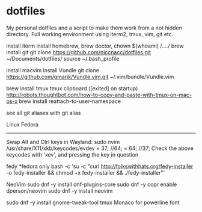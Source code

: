dotfiles
========

My personal dotfiles and a script to make them work from a not hidden directory.
Full working environment using iterm2, tmux, vim, git etc.

install iterm
install homebrew, brew doctor, chown $(whoami) /..../
brew install git
git clone https://github.com/niccnacc/dotfiles.git ~/Documents/dotfiles/
source ~/.bash_profile

install macvim
install Vundle git clone https://github.com/gmarik/Vundle.vim.git ~/.vim/bundle/Vundle.vim

brew install tmux
tmux clipboard ([exited] on startup)
http://robots.thoughtbot.com/how-to-copy-and-paste-with-tmux-on-mac-os-x
brew install reattach-to-user-namespace

see all git aliases with git alias



Linux Fedora
____________
Swap Alt and Ctrl keys in Wayland:
sudo nvim /usr/share/X11/xkb/keycodes/evdev
<LALT> = 37; //64;
<LCTL> = 64; //37;
Check the above keycodes with 'xev', and pressing the key in question

fedy  *fedora only
bash -c 'su -c "curl http://folkswithhats.org/fedy-installer -o fedy-installer && chmod +x fedy-installer && ./fedy-installer"'

NeoVim
sudo dnf -y install dnf-plugins-core
sudo dnf -y copr enable dperson/neovim
sudo dnf -y install neovim 

sudo dnf -y install gnome-tweak-tool tmux
Monaco for powerline font


